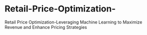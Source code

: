 # Retail-Price-Optimization-
Retail Price Optimization-Leveraging Machine Learning to Maximize Revenue and Enhance Pricing Strategies
